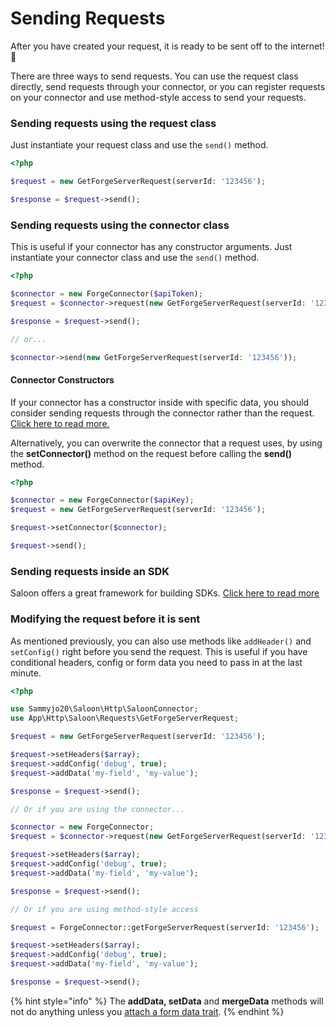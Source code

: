 # Sending Requests

After you have created your request, it is ready to be sent off to the internet! 🚀&#x20;

There are three ways to send requests. You can use the request class directly, send requests through your connector, or you can register requests on your connector and use method-style access to send your requests.

### Sending requests using the request class

Just instantiate your request class and use the `send()` method.&#x20;

```php
<?php

$request = new GetForgeServerRequest(serverId: '123456');

$response = $request->send();
```

### Sending requests using the connector class

This is useful if your connector has any constructor arguments. Just instantiate your connector class and use the `send()` method.&#x20;

```php
<?php

$connector = new ForgeConnector($apiToken);
$request = $connector->request(new GetForgeServerRequest(serverId: '123456'));

$response = $request->send();

// or...

$connector->send(new GetForgeServerRequest(serverId: '123456'));
```

#### Connector Constructors

If your connector has a constructor inside with specific data, you should consider sending requests through the connector rather than the request. [Click here to read more.](./#sending-requests-using-your-connector)

Alternatively, you can overwrite the connector that a request uses, by using the **setConnector()** method on the request before calling the **send()** method.

```php
<?php

$connector = new ForgeConnector($apiKey);
$request = new GetForgeServerRequest(serverId: '123456');

$request->setConnector($connector);

$request->send();
```

### Sending requests inside an SDK

Saloon offers a great framework for building SDKs. [Click here to read more](../sdk-style-connectors.md)

### Modifying the request before it is sent

As mentioned previously, you can also use methods like `addHeader()` and `setConfig()` right before you send the request. This is useful if you have conditional headers, config or form data you need to pass in at the last minute.

```php
<?php

use Sammyjo20\Saloon\Http\SaloonConnector;
use App\Http\Saloon\Requests\GetForgeServerRequest;

$request = new GetForgeServerRequest(serverId: '123456');

$request->setHeaders($array);
$request->addConfig('debug', true);
$request->addData('my-field', 'my-value');

$response = $request->send();

// Or if you are using the connector...

$connector = new ForgeConnector;
$request = $connector->request(new GetForgeServerRequest(serverId: '123456'));

$request->setHeaders($array);
$request->addConfig('debug', true);
$request->addData('my-field', 'my-value');

$response = $request->send();

// Or if you are using method-style access

$request = ForgeConnector::getForgeServerRequest(serverId: '123456');

$request->setHeaders($array);
$request->addConfig('debug', true);
$request->addData('my-field', 'my-value');

$response = $request->send();
```

{% hint style="info" %}
The **addData, setData** and **mergeData** methods will not do anything unless you [attach a form data trait](../requests/attaching-data.md).
{% endhint %}
